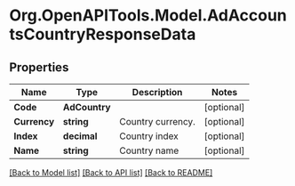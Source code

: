 # Org.OpenAPITools.Model.AdAccountsCountryResponseData

## Properties

Name | Type | Description | Notes
------------ | ------------- | ------------- | -------------
**Code** | **AdCountry** |  | [optional] 
**Currency** | **string** | Country currency. | [optional] 
**Index** | **decimal** | Country index | [optional] 
**Name** | **string** | Country name | [optional] 

[[Back to Model list]](../README.md#documentation-for-models) [[Back to API list]](../README.md#documentation-for-api-endpoints) [[Back to README]](../README.md)

